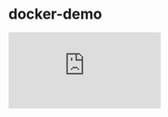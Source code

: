 # docker-demo

![star](https://ghbtns.com/github-btn.html?user=AdJIa&repo=docker-demo&type=star&count=true&size=large&v=2)
